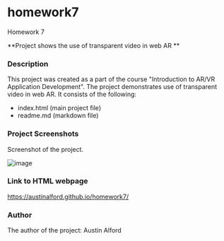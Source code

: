 # homework7
Homework 7

**Project shows the use of transparent video in web AR **


### **Description**
This project was created as a part of the course "Introduction to AR/VR Application Development". The project demonstrates use of transparent video in web AR. It consists of the following:
- index.html (main project file) 
- readme.md (markdown file)

### **Project Screenshots**
Screenshot of the project.

![image](https://user-images.githubusercontent.com/56091213/162630673-52afa2fa-3222-4934-91d5-5f30ab68c6b7.png)


### **Link to HTML webpage**
https://austinalford.github.io/homework7/

### **Author**
The author of the project: Austin Alford

